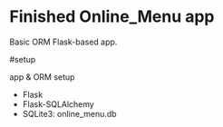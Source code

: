 # Finished Online_Menu app

Basic ORM Flask-based app.

#setup

app & ORM setup

* Flask
* Flask-SQLAlchemy
* SQLite3: online_menu.db



